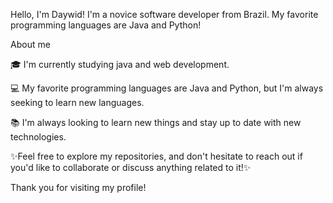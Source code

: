 Hello, I'm Daywid!
I'm a novice software developer from Brazil. My favorite programming languages are Java and Python!


About me 


🎓 I'm currently studying java and web development.

💻  My favorite programming languages are Java and Python, but I'm always seeking to learn new languages.

📚 I'm always looking to learn new things and stay up to date with new technologies.

✨Feel free to explore my repositories, and don't hesitate to reach out if you'd like to collaborate or discuss anything related to it!✨



Thank you for visiting my profile!
